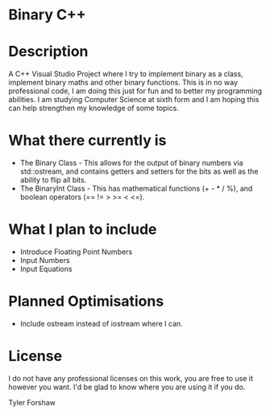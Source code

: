 # Binary C++

# Description
A C++ Visual Studio Project where I try to implement binary as a class, implement binary maths and other binary functions. This is in no way professional code, I am doing this just for fun and to better my programming abilities. I am studying Computer Science at sixth form and I am hoping this can help strengthen my knowledge of some topics.

# What there currently is
* The Binary Class - This allows for the output of binary numbers via std::ostream, and contains getters and setters for the bits as well as the ability to flip all bits.
* The BinaryInt Class - This has mathematical functions (+ - * / %), and boolean operators (== != > >= < <=).

# What I plan to include 
  * Introduce Floating Point Numbers
  * Input Numbers
  * Input Equations

# Planned Optimisations
 * Include ostream instead of iostream where I can.

# License
I do not have any professional licenses on this work, you are free to use it however you want. I'd be glad to know where you are using it if you do.

Tyler Forshaw
